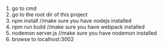 1. go to cmd
2. go to the root dir of this project
3. npm install //make sure you have nodejs installed
4. npm run build //make sure you have webpack installed
5. nodemon server.js //make sure you have nodemon installed
6. browse to localhost:3002